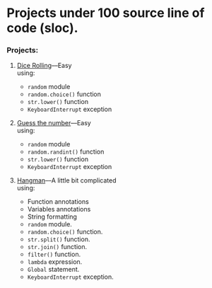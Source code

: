 # Projects under 100 source line of code (sloc).
### Projects:
1. [Dice Rolling](/under-100/dice)––Easy<br>
  using:
    - `random` module
    - `random.choice()` function
    - `str.lower()` function
    - `KeyboardInterrupt` exception

2. [Guess the number](/guess-the-number)––Easy <br>
  using:
    - `random` module
    - `random.randint()` function
    - `str.lower()` function
    - `KeyboardInterrupt` exception

3. [Hangman](/hangman)––A little bit complicated<br>
  using:
    - Function annotations
    - Variables annotations
    - String formatting
    - `random` module.
    - `random.choice()` function.
    - `str.split()` function.
    - `str.join()` function.
    - `filter()` function.
    - `lambda` expression.
    - `Global` statement.
    - `KeyboardInterrupt` exception.
